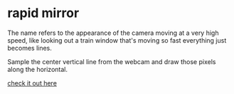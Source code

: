 # rapid mirror

The name refers to the appearance of the camera moving at a very high speed, like looking out a train window that's moving so fast everything just becomes lines.

Sample the center vertical line from the webcam and draw those pixels along the
horizontal.

[check it out here](http://whichlight.github.io/rapid-mirror/)
